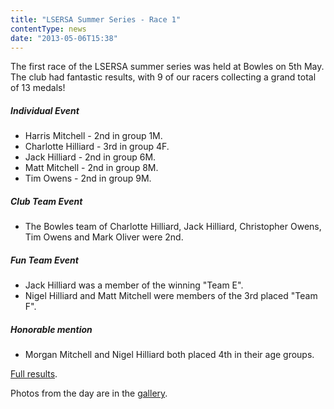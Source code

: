 ```yaml
---
title: "LSERSA Summer Series - Race 1"
contentType: news
date: "2013-05-06T15:38"
---
```


The first race of the LSERSA summer series was held at Bowles on 5th May. The club had fantastic results, with 9 of our racers collecting a grand total of 13 medals!

##### Individual Event
* Harris Mitchell - 2nd in group 1M.
* Charlotte Hilliard - 3rd in group 4F.
* Jack Hilliard - 2nd in group 6M.
* Matt Mitchell - 2nd in group 8M.
* Tim Owens - 2nd in group 9M.

##### Club Team Event
* The Bowles team of Charlotte Hilliard, Jack Hilliard, Christopher Owens, Tim Owens and Mark Oliver
were 2nd.

##### Fun Team Event
* Jack Hilliard was a member of the winning "Team E".
* Nigel Hilliard and Matt Mitchell were members of the 3rd placed "Team F".

##### Honorable mention
* Morgan Mitchell and Nigel Hilliard both placed 4th in their age groups.

[Full results](http://www.lsersa.org/races13/bo13ovr.pdf).

Photos from the day are in the [gallery](/gallery/2013/130505_LSERSA_bowles).
